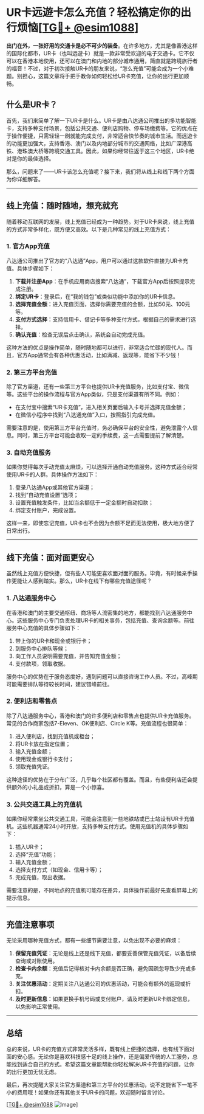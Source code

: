 # UR卡远遊卡怎么充值？轻松搞定你的出行烦恼[[TG💪+ @esim1088](https://t.me/s/esim1088)]

**出门在外，一张好用的交通卡是必不可少的装备**。在许多地方，尤其是像香港这样的国际化都市，UR卡（也叫远遊卡）就是一款非常受欢迎的电子交通卡。它不仅可以在香港本地使用，还可以在澳门和内地的部分城市通用，简直就是跨境旅行者的福音！不过，对于初次接触UR卡的朋友来说，“怎么充值”可能会成为一个小难题。别担心，这篇文章将手把手教你如何轻松给UR卡充值，让你的出行更加顺畅。

## 什么是UR卡？

首先，我们来简单了解一下UR卡是什么。UR卡是由八达通公司推出的多功能智能卡，支持多种支付场景，包括公共交通、便利店购物、停车场缴费等。它的优点在于操作便捷，只需轻轻一刷就能完成支付，非常适合快节奏的城市生活。而远遊卡的功能更加强大，支持香港、澳门以及内地部分城市的交通网络，比如广深港高铁、港珠澳大桥等跨境交通工具。因此，如果你经常往返于这三个地区，UR卡绝对是你的最佳选择。

那么，问题来了——UR卡该怎么充值呢？接下来，我们将从线上和线下两个方面为你详细解答。

---

## 线上充值：随时随地，想充就充

随着移动互联网的发展，线上充值已经成为一种趋势。对于UR卡来说，线上充值的方式非常多样化，既方便又高效。以下是几种常见的线上充值方式：

### 1. 官方App充值

八达通公司推出了官方的“八达通”App，用户可以通过这款软件直接为UR卡充值。具体步骤如下：

1. **下载并注册App**：在手机应用商店搜索“八达通”，下载官方App后按照提示完成注册。
2. **绑定UR卡**：登录后，在“我的钱包”或类似功能中添加你的UR卡信息。
3. **选择充值金额**：进入充值页面，选择你需要充值的金额，比如50元、100元等。
4. **支付方式选择**：支持信用卡、借记卡等多种支付方式，根据自己的需求进行选择。
5. **确认充值**：检查无误后点击确认，系统会自动完成充值。

这种方法的优点是操作简单，随时随地都可以进行，非常适合忙碌的现代人。而且，官方App通常会有各种优惠活动，比如满减、返现等，能省下不少钱！

### 2. 第三方平台充值

除了官方渠道，还有一些第三方平台也提供UR卡充值服务，比如支付宝、微信等。这些平台的操作流程与官方App类似，只是支付渠道有所不同。例如：

- 在支付宝中搜索“UR卡充值”，进入相关页面后输入卡号并选择充值金额；
- 在微信小程序中找到“八达通充值”入口，按照指引完成充值。

需要注意的是，使用第三方平台充值时，务必确保平台的安全性，避免泄露个人信息。同时，第三方平台可能会收取一定的手续费，这一点需要提前了解清楚。

### 3. 自动充值服务

如果你觉得每次手动充值太麻烦，可以选择开通自动充值服务。这种方式适合经常使用UR卡的人群。具体操作方法如下：

1. 登录八达通App或其他官方渠道；
2. 找到“自动充值设置”选项；
3. 设置充值触发条件，比如当余额低于一定金额时自动扣款；
4. 绑定支付账户，完成设置。

这样一来，即使忘记充值，UR卡也不会因为余额不足而无法使用，极大地方便了日常出行。

---

## 线下充值：面对面更安心

虽然线上充值方便快捷，但有些人可能更喜欢面对面的服务。毕竟，有时候亲手操作更能让人感到踏实。那么，UR卡在线下有哪些充值途径呢？

### 1. 八达通服务中心

在香港和澳门的主要交通枢纽、商场等人流密集的地方，都能找到八达通服务中心。这些服务中心专门负责处理UR卡的相关事务，包括充值、查询余额等。前往服务中心充值的具体步骤如下：

1. 带上你的UR卡和现金或银行卡；
2. 到服务中心排队等候；
3. 向工作人员说明需要充值，并告知充值金额；
4. 支付款项，领取收据。

服务中心的优势在于服务态度好，遇到问题可以直接咨询工作人员。不过，高峰期可能需要排队等待较长时间，建议错峰前往。

### 2. 便利店和零售点

除了八达通服务中心，香港和澳门的许多便利店和零售点也提供UR卡充值服务。常见的合作商家包括7-Eleven、OK便利店、Circle K等。充值流程也很简单：

1. 进入便利店，找到充值机或柜台；
2. 将UR卡放在指定位置；
3. 输入充值金额；
4. 使用现金或银行卡支付；
5. 领取充值凭证。

这种途径的优势在于分布广泛，几乎每个社区都有覆盖。而且，有些便利店还会提供额外的小礼品或折扣，算是一个小惊喜。

### 3. 公共交通工具上的充值机

如果你经常乘坐公共交通工具，可能会注意到一些地铁站或巴士站设有UR卡充值机。这些机器通常24小时开放，支持多种支付方式。使用充值机的具体步骤如下：

1. 插入UR卡；
2. 选择“充值”功能；
3. 输入充值金额；
4. 选择支付方式（如现金、信用卡等）；
5. 完成充值，取出收据。

需要注意的是，不同地点的充值机可能存在差异，具体操作前最好先查看屏幕上的提示信息。

---

## 充值注意事项

无论采用哪种充值方式，都有一些细节需要注意，以免出现不必要的麻烦：

1. **保留充值凭证**：无论是线上还是线下充值，都要妥善保管充值凭证，以备后续查询或对账使用。
2. **检查卡内余额**：充值后记得核对卡内余额是否正确，避免因疏忽导致少充或多充。
3. **关注优惠活动**：定期关注八达通公司的优惠活动，可能会有额外的返现或折扣。
4. **及时更新信息**：如果更换手机号码或支付账户，请及时更新UR卡绑定信息，以免影响正常使用。

---

## 总结

总的来说，UR卡的充值方式非常灵活多样，既有线上便捷的选择，也有线下面对面的安心感。无论你是喜欢科技感十足的线上操作，还是偏爱传统的人工服务，总能找到适合自己的方式。希望这篇文章能帮助你轻松解决UR卡充值的问题，让你的出行更加无忧无虑。

最后，再次提醒大家关注官方渠道和第三方平台的优惠活动，说不定能省下一笔不小的费用哦！如果你还有其他关于UR卡的问题，欢迎随时留言讨论。

[[TG💪+ @esim1088](https://t.me/s/esim1088) ![Image](https://i.postimg.cc/4NQfJmqS/Snipaste-2025-05-13-00-14-12.png)]